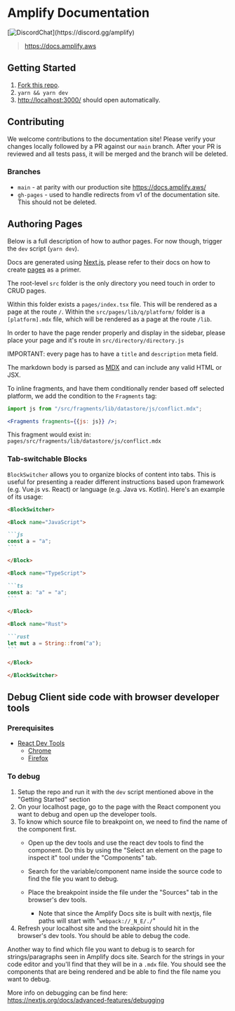 # Amplify Documentation

[![DiscordChat](https://img.shields.io/discord/308323056592486420?logo=discord")](https://discord.gg/amplify)

> https://docs.amplify.aws

## Getting Started

1. [Fork this repo](/fork).
2. `yarn && yarn dev`
3. <http://localhost:3000/> should open automatically.

## Contributing

We welcome contributions to the documentation site! Please verify your changes locally followed by a PR against our `main` branch. After your PR is reviewed and all tests pass, it will be merged and the branch will be deleted.

### Branches

- `main` - at parity with our production site https://docs.amplify.aws/
- `gh-pages` - used to handle redirects from v1 of the documentation site. This should not be deleted.

## Authoring Pages

Below is a full description of how to author pages. For now though, trigger the `dev` script (`yarn dev`).

Docs are generated using [Next.js](https://nextjs.org/), please refer to their docs on how to create [pages](https://nextjs.org/docs/basic-features/pages) as a primer.

The root-level `src` folder is the only directory you need touch in order to CRUD pages.

Within this folder exists a `pages/index.tsx` file. This will be rendered as a page at the route `/`. Within the `src/pages/lib/q/platform/` folder is a `[platform].mdx` file, which will be rendered as a page at the route `/lib`.

In order to have the page render properly and display in the sidebar, please place your page and it's route in `src/directory/directory.js`

IMPORTANT: every page has to have a `title` and `description` meta field.

The markdown body is parsed as [MDX](https://mdxjs.com/) and can include any valid HTML or JSX.

To inline fragments, and have them conditionally render based off selected platform, we add the condition to the `Fragments` tag:

```jsx
import js from "/src/fragments/lib/datastore/js/conflict.mdx";

<Fragments fragments={{js: js}} />;
```

This fragment would exist in: `pages/src/fragments/lib/datastore/js/conflict.mdx`

### Tab-switchable Blocks

`BlockSwitcher` allows you to organize blocks of content into tabs. This is useful for presenting a reader different instructions based upon framework (e.g. Vue.js vs. React) or language (e.g. Java vs. Kotlin). Here's an example of its usage:

````md
<BlockSwitcher>

<Block name="JavaScript">

```js
const a = "a";
```

</Block>

<Block name="TypeScript">

```ts
const a: "a" = "a";
```

</Block>

<Block name="Rust">

```rust
let mut a = String::from("a");
```

</Block>

</BlockSwitcher>
````

## Debug Client side code with browser developer tools

### Prerequisites
- [React Dev Tools](https://reactjs.org/tutorial/tutorial.html#developer-tools) 
    - [Chrome](https://chrome.google.com/webstore/detail/react-developer-tools/fmkadmapgofadopljbjfkapdkoienihi?hl=en)
    - [Firefox](https://addons.mozilla.org/en-US/firefox/addon/react-devtools/)

### To debug
1. Setup the repo and run it with the `dev` script mentioned above in the "Getting Started" section
2. On your localhost page, go to the page with the React component you want to debug and open up the developer tools.
3. To know which source file to breakpoint on, we need to find the name of the component first.
    - Open up the dev tools and use the react dev tools to find the component. Do this by using the "Select an element on the page to inspect it" tool under the "Components" tab.

    - Search for the variable/component name inside the source code to find the file you want to debug.

    - Place the breakpoint inside the file under the "Sources" tab in the browser's dev tools.
        - Note that since the Amplify Docs site is built with nextjs, file paths will start with "`webpack://_N_E/./`"
4. Refresh your localhost site and the breakpoint should hit in the browser's dev tools. You should be able to debug the code.

Another way to find which file you want to debug is to search for strings/paragraphs seen in Amplify docs site. Search for the strings in your code editor and you'll find that they will be in a `.mdx` file. You should see the components that are being rendered and be able to find the file name you want to debug.


More info on debugging can be find here: https://nextjs.org/docs/advanced-features/debugging
